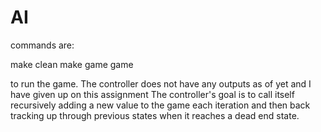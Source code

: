# AI
commands are:

make clean
make game
game

to run the game. The controller does not have any outputs as of yet and I have given up on this assignment
The controller's goal is to call itself recursively adding a new value to the game each iteration and then 
back tracking up through previous states when it reaches a dead end state.
